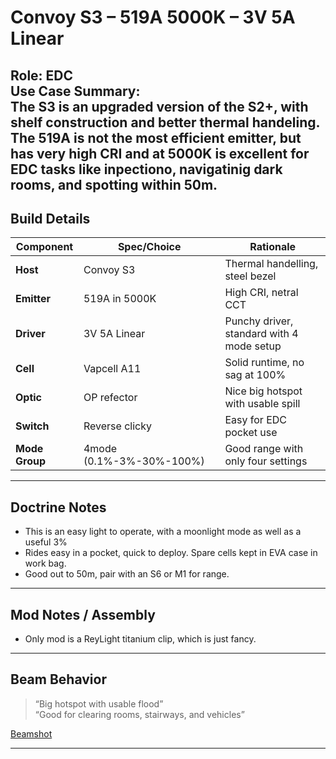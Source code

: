 # Convoy S3 – 519A 5000K – 3V 5A Linear

**Role:** EDC  
**Use Case Summary:**  
The S3 is an upgraded version of the S2+, with shelf construction and better thermal handeling.  The 519A is not the most efficient emitter, but has very high CRI and at 5000K is excellent for EDC tasks like inpectiono, navigatinig dark rooms, and spotting within 50m.   
---

##  Build Details

| Component     | Spec/Choice                   | Rationale                                   |
|---------------|-------------------------------|---------------------------------------------|
| **Host**      | Convoy S3                     | Thermal handelling, steel bezel             |
| **Emitter**   | 519A in 5000K                 | High CRI, netral CCT                        |
| **Driver**    | 3V 5A Linear                  | Punchy driver, standard with 4 mode setup   |
| **Cell**      | Vapcell A11                   | Solid runtime, no sag at 100%               |
| **Optic**     | OP refector                   | Nice big hotspot with usable spill          |
| **Switch**    | Reverse clicky                | Easy for EDC pocket use                     |
| **Mode Group**| 4mode (0.1%-3%-30%-100%)      | Good range with only four settings          |

---

##  Doctrine Notes

- This is an easy light to operate, with a moonlight mode as well as a useful 3%
- Rides easy in a pocket, quick to deploy.  Spare cells kept in EVA case in work bag.
- Good out to 50m, pair with an S6 or M1 for range.

---

##  Mod Notes / Assembly

- Only mod is a ReyLight titanium clip, which is just fancy.

---

##  Beam Behavior

> “Big hotspot with usable flood”  
> “Good for clearing rooms, stairways, and vehicles”

[Beamshot](beamshots/S3-519-Garage-5m-04-27-2025.jpg)

---
